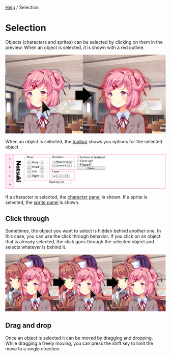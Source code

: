 [Help](index.md) / Selection

# Selection

Objects (characters and sprites) can be selected by clicking on them in the preview. When an object is selected, it is shown with a red outline.

![Selecting Natsuki](selection.png 'Selecting Natsuki')

When an object is selected, the [toolbar](toolbar.md) shows you options for the selected object.

![The character panel](panels/characters.png 'The character panel')

If a character is selected, the [character panel](panels/characters.md) is shown. If a sprite is selected, the [sprite panel](panels/sprite.md) is shown.

## Click through

Sometimes, the object you want to select is hidden behind another one. In this case, you can use the click through behavior. If you click on an object that is already selected, the click goes through the selected object and selects whatever is behind it.

![Clicking through multiple characters](selection_click_through.png 'Clicking through multiple characters')

## Drag and drop

Once an object is selected it can be moved by dragging and dropping. While dragging a freely moving, you can press the shift key to limit the move to a single direction.

